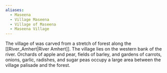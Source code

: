 ```yaml
---
aliases:
  - Maseena
  - Village Maseena
  - Village of Maseena
  - Maseena Village
---
```

The village of was carved from a stretch of forest along the [[River_Amhert|River Amhert]]. The village lies on the western bank of the river. Orchards of apple and pear, fields of barley, and gardens of carrots, onions, garlic, radishes, and sugar peas occupy a large area between the village palisade and the forest.